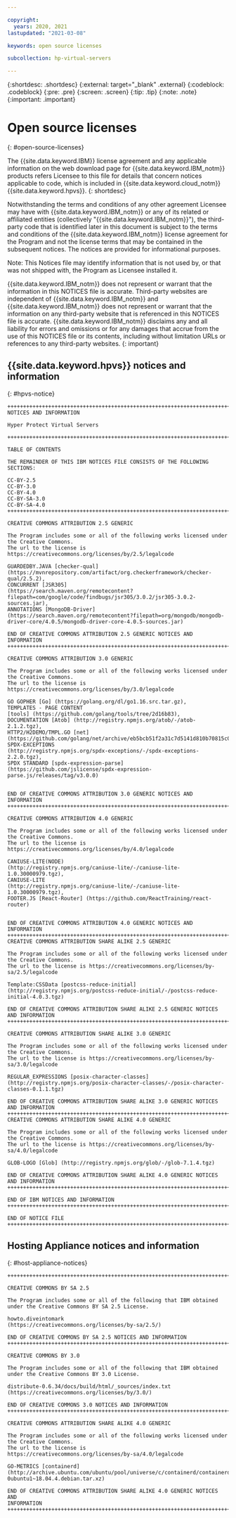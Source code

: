 ```yaml
---

copyright:
  years: 2020, 2021
lastupdated: "2021-03-08"

keywords: open source licenses

subcollection: hp-virtual-servers

---
```


{:shortdesc: .shortdesc}
{:external: target="_blank" .external}
{:codeblock: .codeblock}
{:pre: .pre}
{:screen: .screen}
{:tip: .tip}
{:note: .note}
{:important: .important}

# Open source licenses
{: #open-source-licenses}

The {{site.data.keyword.IBM}} license agreement and any applicable information on the web download page for {{site.data.keyword.IBM_notm}} products refers Licensee to this file for details that concern notices applicable to code, which is included in {{site.data.keyword.cloud_notm}} {{site.data.keyword.hpvs}}.
{: shortdesc}

Notwithstanding the terms and conditions of any other agreement Licensee may have with {{site.data.keyword.IBM_notm}} or any of its related or affiliated entities (collectively "{{site.data.keyword.IBM_notm}}"), the third-party code that is identified later in this document is subject to the terms and conditions of the {{site.data.keyword.IBM_notm}} license agreement for the Program and not the license terms that may be contained in the subsequent notices. The notices are provided for informational purposes.

Note: This Notices file may identify information that is not used by, or that was not shipped with, the Program as Licensee installed it.

{{site.data.keyword.IBM_notm}} does not represent or warrant that the information in this NOTICES file is accurate. Third-party websites are independent of {{site.data.keyword.IBM_notm}} and {{site.data.keyword.IBM_notm}} does not represent or warrant that the information on any third-party website that is referenced in this NOTICES file is accurate. {{site.data.keyword.IBM_notm}} disclaims any and all liability for errors and omissions or for any damages that accrue from the use of this NOTICES file or its contents, including without limitation URLs or references to any third-party websites.
{: important}

## {{site.data.keyword.hpvs}} notices and information
{: #hpvs-notice}

```
++++++++++++++++++++++++++++++++++++++++++++++++++++++++++++++++++++++++
NOTICES AND INFORMATION

Hyper Protect Virtual Servers

++++++++++++++++++++++++++++++++++++++++++++++++++++++++++++++++++++++++

TABLE OF CONTENTS

THE REMAINDER OF THIS IBM NOTICES FILE CONSISTS OF THE FOLLOWING
SECTIONS:

CC-BY-2.5  
CC-BY-3.0
CC-BY-4.0  
CC-BY-SA-3.0
CC-BY-SA-4.0
++++++++++++++++++++++++++++++++++++++++++++++++++++++++++++++++++++++++

CREATIVE COMMONS ATTRIBUTION 2.5 GENERIC

The Program includes some or all of the following works licensed under
the Creative Commons.
The url to the license is https://creativecommons.org/licenses/by/2.5/legalcode

GUARDEDBY.JAVA [checker-qual]
(https://mvnrepository.com/artifact/org.checkerframework/checker-qual/2.5.2),
CONCURRENT [JSR305]
(https://search.maven.org/remotecontent?filepath=com/google/code/findbugs/jsr305/3.0.2/jsr305-3.0.2-sources.jar),
ANNOTATIONS [MongoDB-Driver]
(https://search.maven.org/remotecontent?filepath=org/mongodb/mongodb-driver-core/4.0.5/mongodb-driver-core-4.0.5-sources.jar)

END OF CREATIVE COMMONS ATTRIBUTION 2.5 GENERIC NOTICES AND INFORMATION
++++++++++++++++++++++++++++++++++++++++++++++++++++++++++++++++++++++++

CREATIVE COMMONS ATTRIBUTION 3.0 GENERIC

The Program includes some or all of the following works licensed under
the Creative Commons.
The url to the license is https://creativecommons.org/licenses/by/3.0/legalcode

GO GOPHER [Go] (https://golang.org/dl/go1.16.src.tar.gz),
TEMPLATES - PAGE CONTENT
[tools] (https://github.com/golang/tools/tree/2d16b83),
DOCUMENTATION [Atob] (http://registry.npmjs.org/atob/-/atob-2.1.2.tgz),
HTTP2/H2DEMO/TMPL.GO [net]
(https://github.com/golang/net/archive/eb5bcb51f2a31c7d5141d810b70815c05d9c9146.zip),
SPDX-EXCEPTIONS
(http://registry.npmjs.org/spdx-exceptions/-/spdx-exceptions-2.2.0.tgz),
SPDX STANDARD [spdx-expression-parse]
(https://github.com/jslicense/spdx-expression-parse.js/releases/tag/v3.0.0)


END OF CREATIVE COMMONS ATTRIBUTION 3.0 GENERIC NOTICES AND INFORMATION
++++++++++++++++++++++++++++++++++++++++++++++++++++++++++++++++++++++++

CREATIVE COMMONS ATTRIBUTION 4.0 GENERIC

The Program includes some or all of the following works licensed under
the Creative Commons.
The url to the license is https://creativecommons.org/licenses/by/4.0/legalcode

CANIUSE-LITE(NODE)
(http://registry.npmjs.org/caniuse-lite/-/caniuse-lite-1.0.30000979.tgz),
CANIUSE-LITE
(http://registry.npmjs.org/caniuse-lite/-/caniuse-lite-1.0.30000979.tgz),
FOOTER.JS [React-Router] (https://github.com/ReactTraining/react-router)


END OF CREATIVE COMMONS ATTRIBUTION 4.0 GENERIC NOTICES AND INFORMATION
++++++++++++++++++++++++++++++++++++++++++++++++++++++++++++++++++++++++
CREATIVE COMMONS ATTRIBUTION SHARE ALIKE 2.5 GENERIC

The Program includes some or all of the following works licensed under
the Creative Commons.
The url to the license is https://creativecommons.org/licenses/by-sa/2.5/legalcode

Template:CSSData [postcss-reduce-initial]
(http://registry.npmjs.org/postcss-reduce-initial/-/postcss-reduce-initial-4.0.3.tgz)

END OF CREATIVE COMMONS ATTRIBUTION SHARE ALIKE 2.5 GENERIC NOTICES AND INFORMATION
++++++++++++++++++++++++++++++++++++++++++++++++++++++++++++++++++++++++

CREATIVE COMMONS ATTRIBUTION SHARE ALIKE 3.0 GENERIC

The Program includes some or all of the following works licensed under
the Creative Commons.
The url to the license is https://creativecommons.org/licenses/by-sa/3.0/legalcode

REGULAR_EXPRESSIONS [posix-character-classes]
(http://registry.npmjs.org/posix-character-classes/-/posix-character-classes-0.1.1.tgz)

END OF CREATIVE COMMONS ATTRIBUTION SHARE ALIKE 3.0 GENERIC NOTICES AND INFORMATION
++++++++++++++++++++++++++++++++++++++++++++++++++++++++++++++++++++++++
CREATIVE COMMONS ATTRIBUTION SHARE ALIKE 4.0 GENERIC

The Program includes some or all of the following works licensed under
the Creative Commons.
The url to the license is https://creativecommons.org/licenses/by-sa/4.0/legalcode

GLOB-LOGO [Glob] (http://registry.npmjs.org/glob/-/glob-7.1.4.tgz)

END OF CREATIVE COMMONS ATTRIBUTION SHARE ALIKE 4.0 GENERIC NOTICES AND INFORMATION
++++++++++++++++++++++++++++++++++++++++++++++++++++++++++++++++++++++++

END OF IBM NOTICES AND INFORMATION
++++++++++++++++++++++++++++++++++++++++++++++++++++++++++++++++++++++++

END OF NOTICE FILE
++++++++++++++++++++++++++++++++++++++++++++++++++++++++++++++++++++++++

```

## Hosting Appliance notices and information
{: #host-appliance-notices}

```
++++++++++++++++++++++++++++++++++++++++++++++++++++++++++++++++++++++++++++++++

CREATIVE COMMONS BY SA 2.5

The Program includes some or all of the following that IBM obtained
under the Creative Commons BY SA 2.5 License.

howto.diveintomark
(https://creativecommons.org/licenses/by-sa/2.5/)

END OF CREATIVE COMMONS BY SA 2.5 NOTICES AND INFORMATION
++++++++++++++++++++++++++++++++++++++++++++++++++++++++++++++++++++++++++++++++

CREATIVE COMMONS BY 3.0

The Program includes some or all of the following that IBM obtained
under the Creative Commons BY 3.0 License.

distribute-0.6.34/docs/build/html/_sources/index.txt
(https://creativecommons.org/licenses/by/3.0/)

END OF CREATIVE COMMONS 3.0 NOTICES AND INFORMATION
++++++++++++++++++++++++++++++++++++++++++++++++++++++++++++++++++++++++++++++++

CREATIVE COMMONS ATTRIBUTION SHARE ALIKE 4.0 GENERIC

The Program includes some or all of the following works licensed under
the Creative Commons.
The url to the license is
https://creativecommons.org/licenses/by-sa/4.0/legalcode

GO-METRICS [containerd]
(http://archive.ubuntu.com/ubuntu/pool/universe/c/containerd/containerd_1.3.3-0ubuntu1~18.04.4.debian.tar.xz)

END OF CREATIVE COMMONS ATTRIBUTION SHARE ALIKE 4.0 GENERIC NOTICES AND
INFORMATION
++++++++++++++++++++++++++++++++++++++++++++++++++++++++++++++++++++++++++++++++    
```
